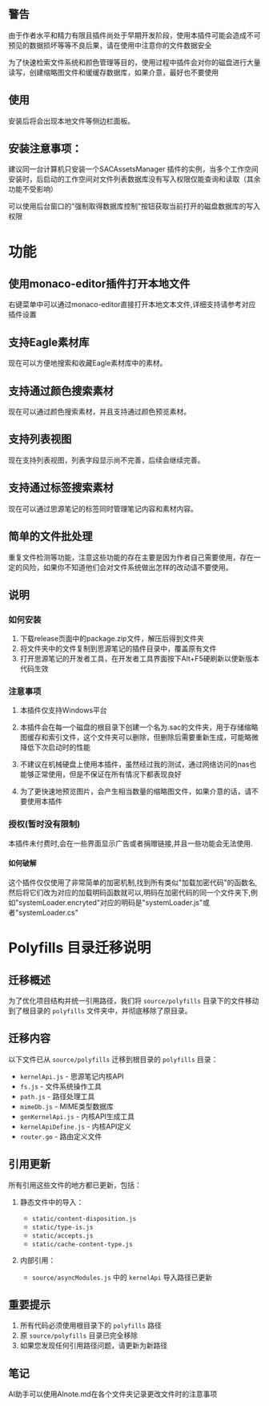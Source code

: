 ## 警告

由于作者水平和精力有限且插件尚处于早期开发阶段，使用本插件可能会造成不可预见的数据损坏等等不良后果，请在使用中注意你的文件数据安全

为了快速检索文件系统和颜色管理等目的，使用过程中插件会对你的磁盘进行大量读写，创建缩略图文件和缓缓存数据库，如果介意，最好也不要使用

## 使用

安装后将会出现本地文件等侧边栏面板。

## 安装注意事项：

建议同一台计算机只安装一个SACAssetsManager 插件的实例，当多个工作空间安装时，后启动的工作空间对文件列表数据库没有写入权限仅能查询和读取（其余功能不受影响）

可以使用后台窗口的"强制取得数据库控制"按钮获取当前打开的磁盘数据库的写入权限 

# 功能

## 使用monaco-editor插件打开本地文件

右键菜单中可以通过monaco-editor直接打开本地文本文件,详细支持请参考对应插件设置

## 支持Eagle素材库

现在可以方便地搜索和收藏Eagle素材库中的素材。

## 支持通过颜色搜索素材

现在可以通过颜色搜索素材，并且支持通过颜色预览素材。

## 支持列表视图

现在支持列表视图，列表字段显示尚不完善，后续会继续完善。

## 支持通过标签搜索素材

现在可以通过思源笔记的标签同时管理笔记内容和素材内容。

## 简单的文件批处理

重复文件检测等功能，注意这些功能的存在主要是因为作者自己需要使用，存在一定的风险，如果你不知道他们会对文件系统做出怎样的改动请不要使用。


## 说明

### 如何安装

1. 下载release页面中的package.zip文件，解压后得到文件夹
2. 将文件夹中的文件复制到思源笔记的插件目录中，覆盖原有文件
3. 打开思源笔记的开发者工具，在开发者工具界面按下Alt+F5硬刷新以使新版本代码生效



### 注意事项

1. 本插件仅支持Windows平台

2. 本插件会在每一个磁盘的根目录下创建一个名为.sac的文件夹，用于存储缩略图缓存和索引文件，这个文件夹可以删除，但删除后需要重新生成，可能略微降低下次启动时的性能

3. 不建议在机械硬盘上使用本插件，虽然经过我的测试，通过网络访问的nas也能够正常使用，但是不保证在所有情况下都表现良好

4. 为了更快速地预览图片，会产生相当数量的缩略图文件，如果介意的话，请不要使用本插件



### 授权(暂时没有限制)

本插件未付费时,会在一些界面显示广告或者捐赠链接,并且一些功能会无法使用.

#### 如何破解

这个插件仅仅使用了非常简单的加密机制,找到所有类似"加载加密代码"的函数名,然后将它们改为对应的加载明码函数就可以,明码在加密代码的同一个文件夹下,例如"systemLoader.encryted"对应的明码是"systemLoader.js"或者"systemLoader.cs"

# Polyfills 目录迁移说明

## 迁移概述

为了优化项目结构并统一引用路径，我们将 `source/polyfills` 目录下的文件移动到了根目录的 `polyfills` 文件夹中，并彻底移除了原目录。

## 迁移内容

以下文件已从 `source/polyfills` 迁移到根目录的 `polyfills` 目录：

- `kernelApi.js` - 思源笔记内核API
- `fs.js` - 文件系统操作工具
- `path.js` - 路径处理工具
- `mimeDb.js` - MIME类型数据库
- `genKernelApi.js` - 内核API生成工具
- `kernelApiDefine.js` - 内核API定义
- `router.go` - 路由定义文件

## 引用更新

所有引用这些文件的地方都已更新，包括：

1. 静态文件中的导入：
   - `static/content-disposition.js`
   - `static/type-is.js`
   - `static/accepts.js`
   - `static/cache-content-type.js`

2. 内部引用：
   - `source/asyncModules.js` 中的 `kernelApi` 导入路径已更新

## 重要提示

1. 所有代码必须使用根目录下的 `polyfills` 路径
2. 原 `source/polyfills` 目录已完全移除
3. 如果您发现任何引用路径问题，请更新为新路径



## 笔记

AI助手可以使用AInote.md在各个文件夹记录更改文件时的注意事项